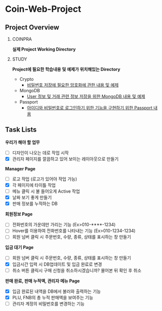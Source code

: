 # Coin-Web-Project

## Project Overview
1. COINPRA 
    
    **실제 Project Working Directory**

2. STUDY
    
    **Project에 필요한 학습내용 및 예제가 위치해있는 Directory**
    
    - Crypto
        - [비밀번호 저장에 필요한 암호화에 관한 내용 및 예제](https://github.com/juyonglee/Coin-Web-Project/tree/master/Study/Crypto)
    - MongoDB
        - [User 정보 및 거래 관련 정보 저장을 위한 MongoDB 내용 및 예제](https://github.com/juyonglee/Coin-Web-Project/tree/master/Study/MongoDB)
    - Passport
        - [아이디와 비밀번호로 로그인하기 위한 기능을 구현하기 위한 Passport 내용](https://github.com/juyonglee/Coin-Web-Project/tree/master/Study/Passport)

## Task Lists
**우리가 해야 할 업무**
- [ ] 디자인이 나오는 데로 작업 시작
- [x] 관리자 페이지를 깔끔하고 있어 보이는 레이아웃으로 만들기 

**Manager Page**
- [ ] 로고 작업 (로고가 있어야 작업 가능)
- [x] 각 페이지에 타이틀 작업
- [ ] 메뉴 클릭 시 불 들어오게 Active 작업
- [x] 날짜 보기 좋게 만들기 
- [x] 판매 정보를 누적하는 DB

**회원정보 Page**
- [ ] 전화번호의 가운데만 가리는 기능 (Ex>010-****-1234) 
- [ ] Hover를 이용하여 전화번호를 나타내는 기능 (Ex>010-1234-1234) 
- [ ] 회원 넘버 클릭 시 주문번호, 수량, 종류, 상태를 표시하는 창 만들기

**입금 대기 Page**
- [ ] 회원 넘버 클릭 시 주문번호, 수량, 종류, 상태를 표시하는 창 만들기
- [x] 입금시간 입력 시 DB업데이트 및 입금 완료로 변경
- [ ] 취소 버튼 클릭시 구매 신청을 취소하시겠습니까? 물어본 뒤 확인 후 취소

**판매 완료, 판매 누적액, 관리자 메뉴 Page**
- [x] 입금 완료된 내역을 DB에서 불러와 출력하는 기능
- [x] PLU, FNB의 총 누적 판매액을 보여주는 기능
- [ ] 관리자 계정의 비밀번호를 변경하는 기능

